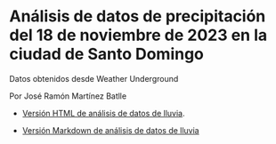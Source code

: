 # Análisis de datos de precipitación del 18 de noviembre de 2023 en la ciudad de Santo Domingo

Datos obtenidos desde Weather Underground

Por José Ramón Martínez Batlle

- [Versión HTML de análisis de datos de lluvia](https://geofis.github.io/lluvias-noviembre-2023/analisis.html).

- [Versión Markdown de análisis de datos de lluvia](analisis.md)
